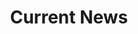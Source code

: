 ---
title: Current News
nav_title: Current News
template: current-news
mount: news
id: 3cd2d431-699c-417c-8d57-9183cd17a6fc
---